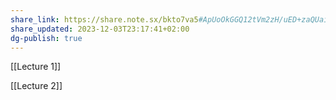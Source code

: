 ```yaml
---
share_link: https://share.note.sx/bkto7va5#ApUoOkGGQ12tVm2zH/uED+zaQUaisRNwGJ9is/1w8Hk
share_updated: 2023-12-03T23:17:41+02:00
dg-publish: true
---
```

  

  

[[Lecture 1]]

[[Lecture 2]]